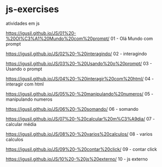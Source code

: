 # js-exercises
 atividades em js

https://igusil.github.io/JS/01%20-%20Ol%C3%A1%20Mundo%20com%20prompt/  01 - Olá Mundo com prompt

https://igusil.github.io/JS/02%20-%20interagindo/  02 - interagindo

https://igusil.github.io/JS/03%20-%20Usando%20o%20prompt/  03 - Usando o prompt

https://igusil.github.io/JS/04%20-%20interagir%20com%20html/  04 - interagir com html

https://igusil.github.io/JS/05%20-%20manipulando%20numeros/  05 - manipulando numeros

https://igusil.github.io/JS/06%20-%20somando/  06 - somando

https://igusil.github.io/JS/07%20-%20calcular%20m%C3%A9dia/  07 - calcular média

https://igusil.github.io/JS/08%20-%20varios%20calculos/  08 - varios calculos

https://igusil.github.io/JS/09%20-%20contar%20click/  09 - contar click

https://igusil.github.io/JS/10%20-%20js%20externo/  10 - js externo
